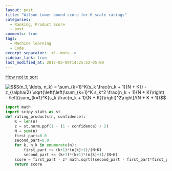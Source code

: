 ```yaml
---
layout: post
title: "Wilson Lower bound score for K scale ratings"
categories:
  - Ranking, Product Score
  - post
comments: true
tags:
  - Machine learning
  - Code
excerpt_separator:  <!--more-->
sidebar_link: true
last_modified_at: 2017-03-09T14:25:52-05:00
---
```

[How not to sort](http://www.evanmiller.org/how-not-to-sort-by-average-rating.html) 

<img src="https://latex.codecogs.com/png.latex?\fn_phv&space;$$S(n_1,&space;\ldots,&space;n_k)&space;=&space;\sum_{k=1}^K{s_k&space;\frac{n_k&space;&plus;&space;1}{N&space;&plus;&space;K}}&space;-&space;z_{\alpha/2}&space;\sqrt{\left(\left(\sum_{k=1}^K&space;s_k^2&space;\frac{n_k&space;&plus;&space;1}{N&space;&plus;&space;K}\right)&space;-&space;\left(\sum_{k=1}^K{s_k&space;\frac{n_k&space;&plus;&space;1}{N&space;&plus;&space;K}}\right)^2\right)/(N&space;&plus;&space;K&space;&plus;&space;1)}$$" title="$$S(n_1, \ldots, n_k) = \sum_{k=1}^K{s_k \frac{n_k + 1}{N + K}} - z_{\alpha/2} \sqrt{\left(\left(\sum_{k=1}^K s_k^2 \frac{n_k + 1}{N + K}\right) - \left(\sum_{k=1}^K{s_k \frac{n_k + 1}{N + K}}\right)^2\right)/(N + K + 1)}$$" />

```python
import math
import scipy.stats as st
def rating_products(n, confidence):
    K = len(n)
    z = st.norm.ppf(1 - (1 - confidence) / 2)
    N = sum(n)
    first_part=0.0
    second_part=0.0
    for k, n_k in enumerate(n):
        first_part += (k+1)*(n[k]+1)/(N+K)
        second_part += (k+1)*(k+1)*(n[k]+1)/(N+K)
    score = first_part - z* math.sqrt((second_part - first_part*first_part)/(N+K+1))
    return score
```

